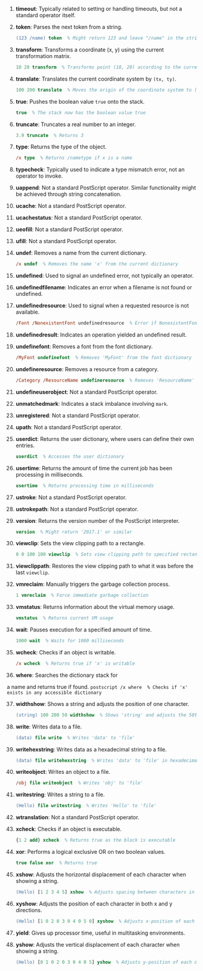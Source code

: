 1. **timeout**: Typically related to setting or handling timeouts, but not a standard operator itself.

2. **token**: Parses the next token from a string.
   ```postscript
   (123 /name) token  % Might return 123 and leave "/name" in the string
   ```

3. **transform**: Transforms a coordinate (x, y) using the current transformation matrix.
   ```postscript
   10 20 transform  % Transforms point (10, 20) according to the current matrix
   ```

4. **translate**: Translates the current coordinate system by `(tx, ty)`.
   ```postscript
   100 200 translate  % Moves the origin of the coordinate system to (100, 200)
   ```

5. **true**: Pushes the boolean value `true` onto the stack.
   ```postscript
   true  % The stack now has the boolean value true
   ```

6. **truncate**: Truncates a real number to an integer.
   ```postscript
   3.9 truncate  % Returns 3
   ```

7. **type**: Returns the type of the object.
   ```postscript
   /x type  % Returns /nametype if x is a name
   ```

8. **typecheck**: Typically used to indicate a type mismatch error, not an operator to invoke.

9. **uappend**: Not a standard PostScript operator. Similar functionality might be achieved through string concatenation.

10. **ucache**: Not a standard PostScript operator.

11. **ucachestatus**: Not a standard PostScript operator.

12. **ueofill**: Not a standard PostScript operator.

13. **ufill**: Not a standard PostScript operator.

14. **undef**: Removes a name from the current dictionary.
    ```postscript
    /x undef  % Removes the name 'x' from the current dictionary
    ```

15. **undefined**: Used to signal an undefined error, not typically an operator.

16. **undefinedfilename**: Indicates an error when a filename is not found or undefined.

17. **undefinedresource**: Used to signal when a requested resource is not available.
    ```postscript
    /Font /NonexistentFont undefinedresource  % Error if NonexistentFont is not defined
    ```

18. **undefinedresult**: Indicates an operation yielded an undefined result.

19. **undefinefont**: Removes a font from the font dictionary.
    ```postscript
    /MyFont undefinefont  % Removes 'MyFont' from the font dictionary
    ```

20. **undefineresource**: Removes a resource from a category.
    ```postscript
    /Category /ResourceName undefineresource  % Removes 'ResourceName' from 'Category'
    ```

21. **undefineuserobject**: Not a standard PostScript operator.

22. **unmatchedmark**: Indicates a stack imbalance involving `mark`.

23. **unregistered**: Not a standard PostScript operator.

24. **upath**: Not a standard PostScript operator.

25. **userdict**: Returns the user dictionary, where users can define their own entries.
    ```postscript
    userdict  % Accesses the user dictionary
    ```

26. **usertime**: Returns the amount of time the current job has been processing in milliseconds.
    ```postscript
    usertime  % Returns processing time in milliseconds
    ```

27. **ustroke**: Not a standard PostScript operator.

28. **ustrokepath**: Not a standard PostScript operator.

29. **version**: Returns the version number of the PostScript interpreter.
    ```postscript
    version  % Might return '2017.1' or similar
    ```

30. **viewclip**: Sets the view clipping path to a rectangle.
    ```postscript
    0 0 100 100 viewclip  % Sets view clipping path to specified rectangle
    ```

31. **viewclippath**: Restores the view clipping path to what it was before the last `viewclip`.

32. **vmreclaim**: Manually triggers the garbage collection process.
    ```postscript
    1 vmreclaim  % Force immediate garbage collection
    ```

33. **vmstatus**: Returns information about the virtual memory usage.
    ```postscript
    vmstatus  % Returns current VM usage
    ```

34. **wait**: Pauses execution for a specified amount of time.
    ```postscript
    1000 wait  % Waits for 1000 milliseconds
    ```

35. **wcheck**: Checks if an object is writable.
    ```postscript
    /x wcheck  % Returns true if 'x' is writable
    ```

36. **where**: Searches the dictionary stack for

 a name and returns true if found.
    ```postscript
    /x where  % Checks if 'x' exists in any accessible dictionary
    ```

37. **widthshow**: Shows a string and adjusts the position of one character.
    ```postscript
    (string) 100 200 50 widthshow  % Shows 'string' and adjusts the 50th character
    ```

38. **write**: Writes data to a file.
    ```postscript
    (data) file write  % Writes 'data' to 'file'
    ```

39. **writehexstring**: Writes data as a hexadecimal string to a file.
    ```postscript
    (data) file writehexstring  % Writes 'data' to 'file' in hexadecimal form
    ```

40. **writeobject**: Writes an object to a file.
    ```postscript
    /obj file writeobject  % Writes 'obj' to 'file'
    ```

41. **writestring**: Writes a string to a file.
    ```postscript
    (Hello) file writestring  % Writes 'Hello' to 'file'
    ```

42. **wtranslation**: Not a standard PostScript operator.

43. **xcheck**: Checks if an object is executable.
    ```postscript
    {1 2 add} xcheck  % Returns true as the block is executable
    ```

44. **xor**: Performs a logical exclusive OR on two boolean values.
    ```postscript
    true false xor  % Returns true
    ```

45. **xshow**: Adjusts the horizontal displacement of each character when showing a string.
    ```postscript
    (Hello) [1 2 3 4 5] xshow  % Adjusts spacing between characters in 'Hello'
    ```

46. **xyshow**: Adjusts the position of each character in both x and y directions.
    ```postscript
    (Hello) [1 0 2 0 3 0 4 0 5 0] xyshow  % Adjusts x-position of each character
    ```

47. **yield**: Gives up processor time, useful in multitasking environments.

48. **yshow**: Adjusts the vertical displacement of each character when showing a string.
    ```postscript
    (Hello) [0 1 0 2 0 3 0 4 0 5] yshow  % Adjusts y-position of each character
    ```


